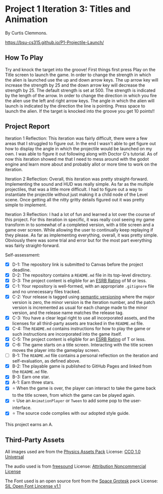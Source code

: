 # Project 1 Iteration 3: Titles and Animation

By Curtis Clemmons.

https://bsu-cs315.github.io/P1-Projectile-Launch/

## How To Play
Try and knock the target into the groove!
First things first press Play on the Title screen to launch the game.
In order to change the strength in which the alien is launched use the up and down arrow keys.
The up arrow key will increase the strength by 25 and the down arrow key will decrease the
strength by 25. The default strength is set at 500. The strength is indicated by the length of the arrow.
In order to change the direction in which you fire the alien use the left and right arrow keys. The angle in which the alien will launch is indicated by the direction the line is pointing. Press space to launch the alien. If the target is knocked into the groove you get 10 points!!

## Project Report
Iteration 1 Reflection: 
This iteration was fairly difficult, there were a few areas that I struggled to
figure out. In the end I wasn't able to get figure out how to display the angle in which 
the projectile would be launched on my own. I was able to figure it out following along with Doctor G's tutorial. As of now this iteration showed me that I need to mess around with the godot engine and learn more about and probably allot or more time to work on the iteration.

Iteration 2 Reflection: 
Overall, this iteration was pretty straight-forward. Implementing the sound and HUD was really simple. As far as the multiple projectiles, that was a little more difficult. I had to figure out a way to instantiate the projectile without just making it a child node of the Level scene. Once getting all the nitty gritty details figured out it was pretty simple to implement.  

Iteration 3 Reflection:
I had a lot of fun and learned a lot over the course of this project. For this iteration in specific, it was really cool seeing my game transform in to somewhat of a completed version, with a title screen and a game over screen. While allowing the user to continually keep replaying if they please. As far as implementing everything, overall, it was pretty simple. Obviously there was some trial and error but for the most part everything was fairly straight-forward. 

Self-assessment:
- [X] D-1: The repository link is submitted to Canvas before the project deadline.
- [X] D-2: The repository contains a <code>README.md</code> file in its top-level directory.
- [X] D-3: The project content is eligible for an <a href="https://www.esrb.org/ratings-guide/">ESRB Rating</a> of M or less.
- [X] C-1: Your repository is well-formed, with an appropriate <code>.gitignore</code> file and no unnecessary files tracked.
- [X] C-2: Your release is tagged using <a href="https://semver.org/">semantic versioning</a> where the major version is zero, the minor version is the iteration number, and the patch version is incremented as usual for each change made to the minor version, and the release name matches the release tag.
- [X] C-3: You have a clear legal right to use all incorporated assets, and the licenses for all third-party assets are tracked in the <code>README.md</code> file.
- [X] C-4: The <code>README.md</code> contains instructions for how to play the game or such instructions are incorporated into the game itself.
- [X] C-5: The project content is eligible for an <a href="https://www.esrb.org/ratings-guide/">ESRB Rating</a> of T or less.
- [X] C-6: The game starts on a title screen. Interacting with the title screen moves the player into the gameplay screen.
- [ ] B-1: The <code>README.md</code> file contains a personal reflection on the iteration and self-evaluation, as defined above.
- [X] B-2: The playable game is published to GitHub Pages and linked from the <code>README.md</code> file.
- [X] B-3: Earn one star.
- [X] A-1: Earn three stars.
- [X] ⭐ When the game is over, the player can interact to take the game back to the title screen, from which the game can be played again.
- [X] ⭐ Use an <code>AnimationPlayer</code> or <code>Tween</code> to add some pop to the user-interface.
- [X] ⭐ The source code complies with our adopted style guide.

This project earns an A.

## Third-Party Assets
All images used are from the [Physics Assets Pack](https://www.kenney.nl/assets/physics-assets)
License: [CCO 1.0 Universal](https://creativecommons.org/publicdomain/zero/1.0/)

The audio used is from [freesound](https://freesound.org/people/Robinhood76/sounds/329683/)
License: [Attribution Noncommercial License](http://creativecommons.org/licenses/by-nc/3.0/)

The Font used is an open source font from the [Space Grotesk](https://github.com/floriankarsten/space-grotesk/releases/tag/1.1.6) pack
License: [SIL Open Font Lincense v1.1](https://github.com/floriankarsten/space-grotesk/blob/1.1.6/OFL.txt)
